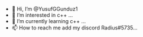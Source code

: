 - 👋 Hi, I’m @YusufGGunduz1
- 👀 I’m interested in c++ ...
- 🌱 I’m currently learning c++ ...
- 📫 How to reach me add my discord Radius#5735...


